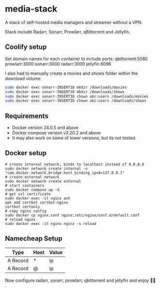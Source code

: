 # media-stack

A stack of self-hosted media managers and streamer without a VPN.

Stack include Radarr, Sonarr, Prowlarr, qBittorrent and Jellyfin.

## Coolify setup

Set domain names for each container to include ports:
qbittorrent:5080
prowlarr:3000
sonarr:3000
radarr:3000
jellyfin:8096

I also had to manually create a movies and shows folder within the download volume
```bash
sudo docker exec sonarr-INSERTID mkdir /downloads/movies
sudo docker exec sonarr-INSERTID mkdir /downloads/shows
sudo docker exec sonarr-INSERTID chown abc:users /downloads/movies
sudo docker exec sonarr-INSERTID chown abc:users /downloads/shows
```

## Requirements

- Docker version 24.0.5 and above
- Docker compose version v2.20.2 and above
- It may also work on some of lower versions, but its not tested.

## Docker setup

```
# create internal network, binds to localhost instead of 0.0.0.0
sudo docker network create internal -o "com.docker.network.bridge.host_binding_ipv4=127.0.0.1"
# create external network
sudo docker network create external
# start containers
sudo docker compose up -d
# get ssl certificate
sudo docker exec -it nginx ash
apk add certbot certbot-nginx
certbot certonly
# copy nginx config
sudo docker cp nginx.conf nginx:/etc/nginx/conf.d/default.conf
# reload nginx
sudo docker exec -it nginx nginx -s reload
```

## Namecheap Setup
|   Type   | Host | Value  |
|----------|------|--------|
| A Record | *    | ip     |
| A Record | @    | ip     |

Now configure radarr, sonarr, prowlarr, qbittorrent and jellyfin and enjoy 🏴‍☠️ .
